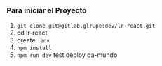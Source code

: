 ### Para iniciar el Proyecto
1. ``git clone git@gitlab.glr.pe:dev/lr-react.git``
2. cd lr-react
3. create `.env`
4. ``npm install``
5. ``npm run dev``
test deploy qa-mundo
